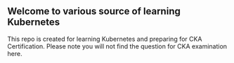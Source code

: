 ## Welcome to various source of learning Kubernetes

This repo is created for learning Kubernetes and preparing for CKA Certification. Please note you will not find the question for CKA examination here. 



